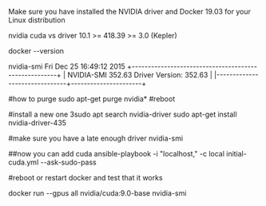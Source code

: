 Make sure you have installed the NVIDIA driver and Docker 19.03 for your Linux distribution

nvidia cuda vs driver
10.1	>= 418.39	>= 3.0 (Kepler)

docker --version

nvidia-smi 
Fri Dec 25 16:49:12 2015
+------------------------------------------------------+
| NVIDIA-SMI 352.63     Driver Version: 352.63         |
|-------------------------------+----------------------+

#how to purge
sudo apt-get purge nvidia*
#reboot

#install a new one
3sudo apt search nvidia-driver
sudo apt-get install nvidia-driver-435

#make sure you have a late enough driver
nvidia-smi

##now you can add cuda
ansible-playbook -i "localhost," -c local initial-cuda.yml --ask-sudo-pass 

#reboot or restart docker
and test that it works


docker run --gpus all nvidia/cuda:9.0-base nvidia-smi


